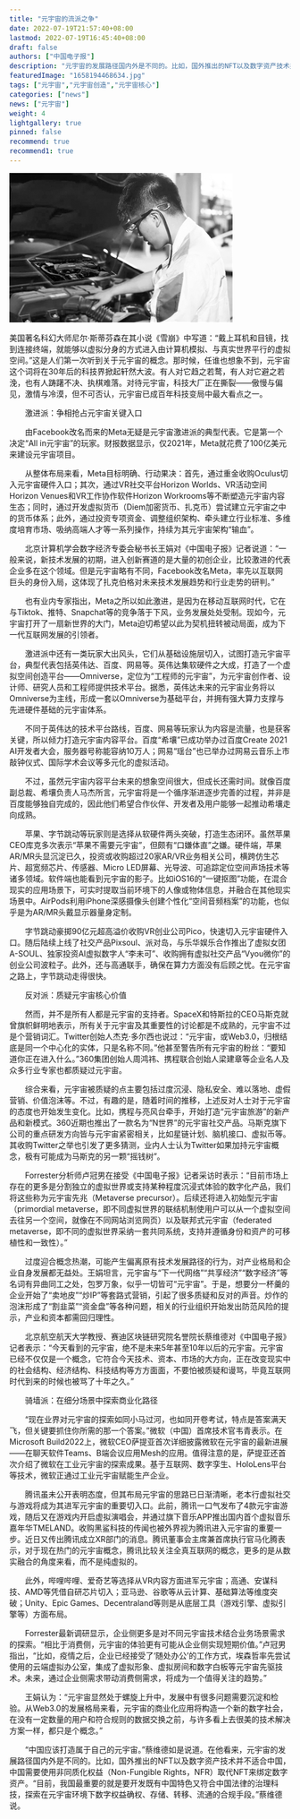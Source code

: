 ```yaml
---
title: "元宇宙的流派之争"
date: 2022-07-19T21:57:40+08:00
lastmod: 2022-07-19T16:45:40+08:00
draft: false
authors: ["中国电子报"]
description: "元宇宙的发展路径国内外是不同的。比如，国外推出的NFT以及数字资产技术并不适合中国，中国需要使用非同质化权益（Non-Fungible Rights，NFR）取代NFT来绑定数字资产。"
featuredImage: "1658194468634.jpg"
tags: ["元宇宙","元宇宙创造","元宇宙核心"]
categories: ["news"]
news: ["元宇宙"]
weight: 4
lightgallery: true
pinned: false
recommend: true
recommend1: true
---
```


![1](1658194128991.jpg)

美国著名科幻大师尼尔·斯蒂芬森在其小说《雪崩》中写道：“戴上耳机和目镜，找到连接终端，就能够以虚拟分身的方式进入由计算机模拟、与真实世界平行的虚拟空间。”这是人们第一次听到关于元宇宙的概念。那时候，任谁也想象不到，元宇宙这个词将在30年后的科技界掀起轩然大波。有人对它趋之若鹜，有人对它避之若浼，也有人踌躇不决、执棋难落。对待元宇宙，科技大厂正在撕裂——傲慢与偏见，激情与冷漠，但不可否认，元宇宙已成百年科技变局中最大看点之一。

  激进派：争相抢占元宇宙关键入口

  由Facebook改名而来的Meta无疑是元宇宙激进派的典型代表。它是第一个决定“All in元宇宙”的玩家。财报数据显示，仅2021年，Meta就花费了100亿美元来建设元宇宙项目。

  从整体布局来看，Meta目标明确、行动果决：首先，通过重金收购Oculus切入元宇宙硬件入口；其次，通过VR社交平台Horizon Worlds、VR活动空间Horizon Venues和VR工作协作软件Horizon Workrooms等不断塑造元宇宙内容生态；同时，通过开发虚拟货币（Diem加密货币、扎克币）尝试建立元宇宙之中的货币体系；此外，通过投资专项资金、调整组织架构、牵头建立行业标准、多维度培育市场、吸纳高端人才等一系列操作，持续为其元宇宙架构“输血”。

  北京计算机学会数字经济专委会秘书长王娟对《中国电子报》记者说道：“一般来说，新技术发展的初期，进入创新赛道的是大量的初创企业，比较激进的代表企业多在这个领域。但是元宇宙略有不同，Facebook改名Meta，率先以互联网巨头的身份入局，这体现了扎克伯格对未来技术发展趋势和行业走势的研判。”

  也有业内专家指出，Meta之所以如此激进，是因为在移动互联网时代，它在与Tiktok、推特、Snapchat等的竞争落于下风，业务发展处处受制。现如今，元宇宙打开了一扇新世界的大门，Meta迫切希望以此为契机扭转被动局面，成为下一代互联网发展的引领者。

  激进派中还有一类玩家大出风头，它们从基础设施层切入，试图打造元宇宙平台，典型代表包括英伟达、百度、网易等。英伟达集软硬件之大成，打造了一个虚拟空间创造平台——Omniverse，定位为“工程师的元宇宙”，为元宇宙创作者、设计师、研究人员和工程师提供技术平台。据悉，英伟达未来的元宇宙业务将以Omniverse为主线，形成一套以Omniverse为基础平台，并拥有强大算力支撑与先进硬件基础的元宇宙体系。

  不同于英伟达的技术平台路线，百度、网易等玩家认为内容是流量，也是获客关键，所以倾力打造元宇宙内容平台。百度“希壤”已成功举办过百度Create 2021 AI开发者大会，服务器号称能容纳10万人；网易“瑶台”也已举办过网易云音乐上市敲钟仪式、国际学术会议等多元化的虚拟活动。

  不过，虽然元宇宙内容平台未来的想象空间很大，但成长还需时间。就像百度副总裁、希壤负责人马杰所言，元宇宙将是一个循序渐进逐步完善的过程，并非是百度能够独自完成的，因此他们希望合作伙伴、开发者及用户能够一起推动希壤走向成熟。

  苹果、字节跳动等玩家则是选择从软硬件两头突破，打造生态闭环。虽然苹果CEO库克多次表示“苹果不需要元宇宙”，但颇有“口嫌体直”之嫌。硬件端，苹果AR/MR头显沉淀已久，投资或收购超过20家AR/VR业务相关公司，横跨仿生芯片、超宽频芯片、传感器、Micro LED屏幕、光导波、可追踪定位空间声场技术等诸多领域。软件端也能看到元宇宙的影子。比如iOS16的“一键抠图”功能，在混合现实的应用场景下，可实时提取当前环境下的人像或物体信息，并融合在其他现实场景中。AirPods利用iPhone深感摄像头创建个性化“空间音频档案”的功能，也似乎是为AR/MR头戴显示器量身定制。

  字节跳动豪掷90亿元超高溢价收购VR创业公司Pico，快速切入元宇宙硬件入口。随后陆续上线了社交产品Pixsoul、派对岛，与乐华娱乐合作推出了虚拟女团A-SOUL、独家投资AI虚拟数字人“李未可”、收购拥有虚拟社交产品“Vyou微你”的创业公司波粒子。此外，还与高通联手，确保在算力方面没有后顾之忧。在元宇宙之路上，字节跳动走得很快。

  反对派：质疑元宇宙核心价值

  然而，并不是所有人都是元宇宙的支持者。SpaceX和特斯拉的CEO马斯克就曾旗帜鲜明地表示，所有关于元宇宙及其重要性的讨论都是不成熟的，元宇宙不过是个营销词汇。Twitter创始人杰克·多尔西也说过：“元宇宙，或Web3.0，归根结底是同一个中心化的实体，只是名称不同。”他甚至警告所有元宇宙的粉丝：“要知道你正在进入什么。”360集团创始人周鸿祎、携程联合创始人梁建章等企业名人及众多行业专家也都质疑过元宇宙。

  综合来看，元宇宙被质疑的点主要包括过度沉浸、隐私安全、难以落地、虚假营销、价值泡沫等。不过，有趣的是，随着时间的推移，上述反对人士对于元宇宙的态度也开始发生变化。比如，携程与亮风台牵手，开始打造“元宇宙旅游”的新产品和新模式。360近期也推出了一款名为“N世界”的元宇宙社交产品。马斯克旗下公司的重点研发方向皆与元宇宙紧密相关，比如星链计划、脑机接口、虚拟币等。其收购Twitter之举也引发了更多猜测，业内人士认为Twitter如果加持元宇宙概念，极有可能成为马斯克的另一颗“摇钱树”。

  Forrester分析师卢冠男在接受《中国电子报》记者采访时表示：“目前市场上存在的更多是分割独立的虚拟世界或支持某种程度沉浸式体验的数字化产品，我们将这些称为元宇宙先兆（Metaverse precursor）。后续还将进入初始型元宇宙（primordial metaverse，即不同虚拟世界的联结机制使用户可以从一个虚拟空间去往另一个空间，就像在不同网站浏览网页）以及联邦式元宇宙（federated metaverse，即不同的虚拟世界采纳一套共同系统，支持并遵循身份和资产的可移植性和一致性）。”

  过度迎合概念热潮，可能产生偏离原有技术发展路径的行为，对产业格局和企业自身发展都无益处。王娟坦言，元宇宙与“下一代网络”“共享经济”“数字经济”等名词有异曲同工之处，包罗万象，似乎一切皆可“元宇宙”。于是，想要分一杯羹的企业开始了“卖地皮”“炒IP”等套路式营销，引起了很多质疑和反对的声音。炒作的泡沫形成了“割韭菜”“资金盘”等各种问题，相关的行业组织开始发出防范风险的提示，产业和资本都需回归理性。

  北京航空航天大学教授、赛迪区块链研究院名誉院长蔡维德对《中国电子报》记者表示：“今天看到的元宇宙，绝不是未来5年甚至10年以后的元宇宙。元宇宙已经不仅仅是一个概念，它符合今天技术、资本、市场的大方向，正在改变现实中的社会结构、经济结构、科技结构等方方面面，不要怕被质疑和谩骂，毕竟互联网时代到来的时候也被骂了十年之久。”

  骑墙派：在细分场景中探索商业化路径

  “现在业界对元宇宙的探索如同小马过河，也如同开卷考试，特点是答案满天飞，但关键要抓住你所需的那一个答案。”微软（中国）首席技术官韦青表示。在Microsoft Build2022上，微软CEO萨提亚首次详细披露微软在元宇宙的最新进展——在聊天软件Teams、B端会议应用Mesh的应用。值得注意的是，萨提亚还首次介绍了微软在工业元宇宙的探索成果。基于互联网、数字孪生、HoloLens平台等技术，微软正通过工业元宇宙赋能生产企业。

  腾讯虽未公开表明态度，但其布局元宇宙的思路已日渐清晰，老本行虚拟社交与游戏将成为其进军元宇宙的重要切入口。此前，腾讯一口气发布了4款元宇宙游戏，随后又在游戏内开启虚拟演唱会，并通过旗下音乐APP推出国内首个虚拟音乐嘉年华TMELAND。收购黑鲨科技的传闻也被外界视为腾讯进入元宇宙的重要一步。近日又传出腾讯成立XR部门的消息。腾讯董事会主席兼首席执行官马化腾表示，对于现在热门的元宇宙概念，腾讯比较关注全真互联网的概念，更多的是从数实融合的角度来看，而不是纯虚拟的。

  此外，哔哩哔哩、爱奇艺等选择从VR内容方面进军元宇宙；高通、安谋科技、AMD等凭借自研芯片切入；亚马逊、谷歌等从云计算、基础算法等维度突破；Unity、Epic Games、Decentraland等则是从底层工具（游戏引擎、虚拟引擎等）方面布局。

  Forrester最新调研显示，企业侧更多是对不同元宇宙技术结合业务场景需求的探索。“相比于消费侧，元宇宙的体验更有可能从企业侧实现短期价值。”卢冠男指出，“比如，疫情之后，企业已经接受了‘随处办公’的工作方式，埃森哲率先尝试使用的云端虚拟办公室，集成了虚拟形象、虚拟房间和数字白板等元宇宙先驱技术。未来，通过企业侧需求带动消费侧需求，将成为一个值得关注的趋势。”

  王娟认为：“元宇宙显然处于螺旋上升中，发展中有很多问题需要沉淀和检验。从Web3.0的发展格局来看，元宇宙的商业化应用将构造一个新的数字社会，在没有一定数量的用户和符合规则的数据交换之前，与许多看上去很美的技术解决方案一样，都只是个概念。”

  “中国应该打造属于自己的元宇宙。”蔡维德如是说道。在他看来，元宇宙的发展路径国内外是不同的。比如，国外推出的NFT以及数字资产技术并不适合中国，中国需要使用非同质化权益（Non-Fungible Rights，NFR）取代NFT来绑定数字资产。“目前，我国最重要的就是要开发既有中国特色又符合中国法律的治理科技，探索在元宇宙环境下数字权益确权、存储、转移、流通的合规手段。”蔡维德说。